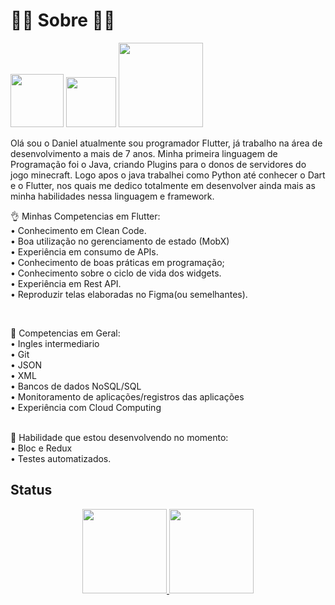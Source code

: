 # 🙋🏽 Sobre 🙋🏽
<div>
  
<a href="http://instagram.com/daniel_limafn"><img src="https://img.shields.io/badge/Instagram-E4405F?style=for-the-badge&logo=instagram&logoColor=white" width='85'></a> 
<a href="https://www.linkedin.com/in/daniel-de-lima-francisco-9354b91a2/"><img src="https://img.shields.io/badge/LinkedIn-0077B5?style=for-the-badge&logo=linkedin&logoColor=white" width='80'></a> 
<a href="mailto:danieldelimafrancisco5504@gmail.com"><img src="https://img.shields.io/badge/Microsoft_Outlook-0078D4?style=for-the-badge&logo=microsoft-outlook&logoColor=white" width='135'></a>


<p class="has-line-data" data-line-start="6" data-line-end="7">Olá sou o Daniel atualmente sou programador Flutter, já trabalho na área de desenvolvimento a mais de 7 anos. Minha primeira linguagem de Programação foi o Java, criando Plugins para o donos de servidores do jogo minecraft. Logo apos o java trabalhei como Python até conhecer o Dart e o Flutter, nos quais me dedico totalmente em desenvolver ainda mais as minha habilidades nessa linguagem e framework.</p>




<p class="has-line-data" data-line-start="8" data-line-end="18">👌  Minhas Competencias em Flutter:

<br>
•  Conhecimento em Clean Code.<br>
•  Boa utilização no gerenciamento de estado (MobX)<br>
•  Experiência em consumo de APIs.<br>
•  Conhecimento de boas práticas em programação;<br>
•  Conhecimento sobre o ciclo de vida dos widgets.<br>
•  Experiência em Rest API.<br>
•  Reproduzir telas elaboradas no Figma(ou semelhantes).</p>
<br>

🤌 Competencias em Geral:<br>
• Ingles intermediario<br>
• Git<br>
• JSON<br>
• XML<br>
• Bancos de dados NoSQL/SQL<br>
• Monitoramento de aplicações/registros das aplicações<br>
• Experiência com Cloud Computing<br>

<br>
🤏 Habilidade que estou desenvolvendo no momento:
<br>
• Bloc e Redux<br>
• Testes automatizados.<br>
</p>

##   Status  
<div align="center">
  <a href="https://github.com/daniellimafn">
  <img height="135em" src="https://github-readme-stats.vercel.app/api?username=daniellimafn&show_icons=true&theme=synthwave&include_all_commits=true&count_private=true"/>
  <img height="135em" src="https://github-readme-stats.vercel.app/api/top-langs/?username=daniellimafn&layout=compact&langs_count=7&theme=synthwave"/>
</div>
